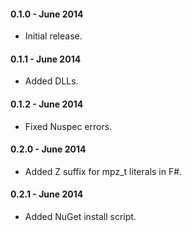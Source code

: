 #### 0.1.0 - June 2014
* Initial release.

#### 0.1.1 - June 2014
* Added DLLs.

#### 0.1.2 - June 2014
* Fixed Nuspec errors.

#### 0.2.0 - June 2014
* Added Z suffix for mpz_t literals in F#.

#### 0.2.1 - June 2014
* Added NuGet install script.
